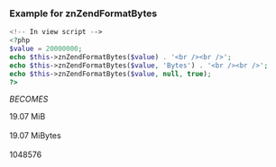 ### Example for znZendFormatBytes

```php
<!-- In view script -->
<?php
$value = 20000000;
echo $this->znZendFormatBytes($value) . '<br /><br />';
echo $this->znZendFormatBytes($value, 'Bytes') . '<br /><br />';
echo $this->znZendFormatBytes($value, null, true);
?>
```
_BECOMES_

19.07 MiB<br /><br />
19.07 MiBytes<br /><br />
1048576